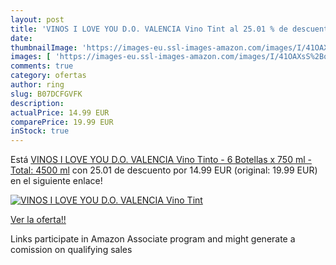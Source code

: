 ```yaml
---
layout: post
title: 'VINOS I LOVE YOU D.O. VALENCIA Vino Tint al 25.01 % de descuento'
date: 
thumbnailImage: 'https://images-eu.ssl-images-amazon.com/images/I/41OAXsS%2BoBL._SL200_.jpg'
images: [ 'https://images-eu.ssl-images-amazon.com/images/I/41OAXsS%2BoBL._SL200_.jpg' ]
comments: true
category: ofertas
author: ring
slug: B07DCFGVFK
description:
actualPrice: 14.99 EUR
comparePrice: 19.99 EUR
inStock: true
---
```


Está [VINOS I LOVE YOU D.O. VALENCIA Vino Tinto - 6 Botellas x 750 ml - Total: 4500 ml](https://www.amazon.es/dp/B07DCFGVFK/?tag=tolees-21) con 25.01 de descuento por 14.99 EUR (original: 19.99 EUR) en el siguiente enlace!

[![VINOS I LOVE YOU D.O. VALENCIA Vino Tint](https://images-eu.ssl-images-amazon.com/images/I/41OAXsS%2BoBL._SL200_.jpg)](https://www.amazon.es/dp/B07DCFGVFK/?tag=tolees-21)

[Ver la oferta!!](https://www.amazon.es/dp/B07DCFGVFK/?tag=tolees-21)

Links participate in Amazon Associate program and might generate a comission on qualifying sales


